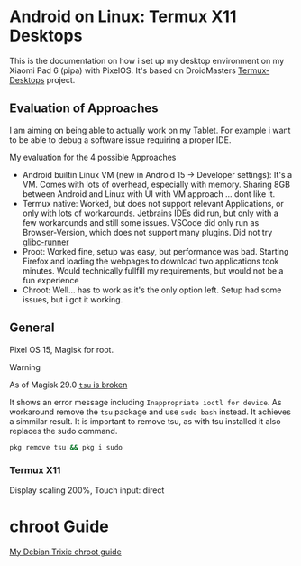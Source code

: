 # Android on Linux: Termux X11 Desktops

This is the documentation on how i set up my desktop environment on my Xiaomi Pad 6 (pipa) with PixelOS. It's based on DroidMasters [Termux-Desktops](https://github.com/LinuxDroidMaster/Termux-Desktops) project.


## Evaluation of Approaches
I am aiming on being able to actually work on my Tablet. For example i want to be able to debug a software issue requiring a proper IDE.

My evaluation for the 4 possible Approaches

- Android builtin Linux VM (new in Android 15 -> Developer settings): It's a VM. Comes with lots of overhead, especially with memory. Sharing 8GB between Android and Linux with UI with VM approach ... dont like it.
- Termux native: Worked, but does not support relevant Applications, or only with lots of workarounds. Jetbrains IDEs did run, but only with a few workarounds and still some issues. VSCode did only run as Browser-Version, which does not support many plugins. Did not try [glibc-runner](https://github.com/LinuxDroidMaster/Termux-Desktops/blob/main/Documentation/terminology.md)
- Proot: Worked fine, setup was easy, but performance was bad. Starting Firefox and loading the webpages to download two applications took minutes. Would technically fullfill my requirements, but would not be a fun experience
- Chroot: Well... has to work as it's the only option left. Setup had some issues, but i got it working.


## General
Pixel OS 15, Magisk for root.

> [!WARNING]
> As of Magisk 29.0 [`tsu` is broken](https://github.com/cswl/tsu/issues/114#issuecomment-2888315026)

It shows an error message including `Inappropriate ioctl for device`. As workaround remove the `tsu` package and use `sudo bash` instead. 
It achieves a simmilar result. It is important to remove tsu, as with tsu installed it also replaces the sudo command.

```bash
pkg remove tsu && pkg i sudo
```


### Termux X11
Display scaling 200%, Touch input: direct

# chroot Guide
[My Debian Trixie chroot guide](./Documentation/chroot/debian_chroot.md)